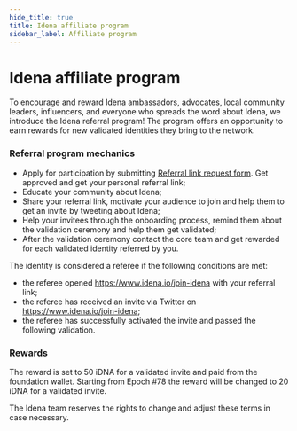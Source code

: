 ```yaml
---
hide_title: true
title: Idena affiliate program
sidebar_label: Affiliate program
---
```


# Idena affiliate program

To encourage and reward Idena ambassadors, advocates, local community leaders, influencers, and everyone who spreads the word about Idena, we introduce the Idena referral program! The program offers an opportunity to earn rewards for new validated identities they bring to the network.

### Referral program mechanics

- Apply for participation by submitting [Referral link request form](https://forms.gle/1R1AKZokEYn3aUU19). Get approved and get your personal referral link;
- Educate your community about Idena;
- Share your referral link, motivate your audience to join and help them to get an invite by tweeting about Idena;
- Help your invitees through the onboarding process, remind them about the validation ceremony and help them get validated;
- After the validation ceremony contact the core team and get rewarded for each validated identity referred by you.

The identity is considered a referee if the following conditions are met:

- the referee opened https://www.idena.io/join-idena with your referral link;
- the referee has received an invite via Twitter on https://www.idena.io/join-idena;
- the referee has successfully activated the invite and passed the following validation.

### Rewards

The reward is set to 50 iDNA for a validated invite and paid from the foundation wallet.
Starting from Epoch #78 the reward will be changed to 20 iDNA for a validated invite.



The Idena team reserves the rights to change and adjust these terms in case necessary.
